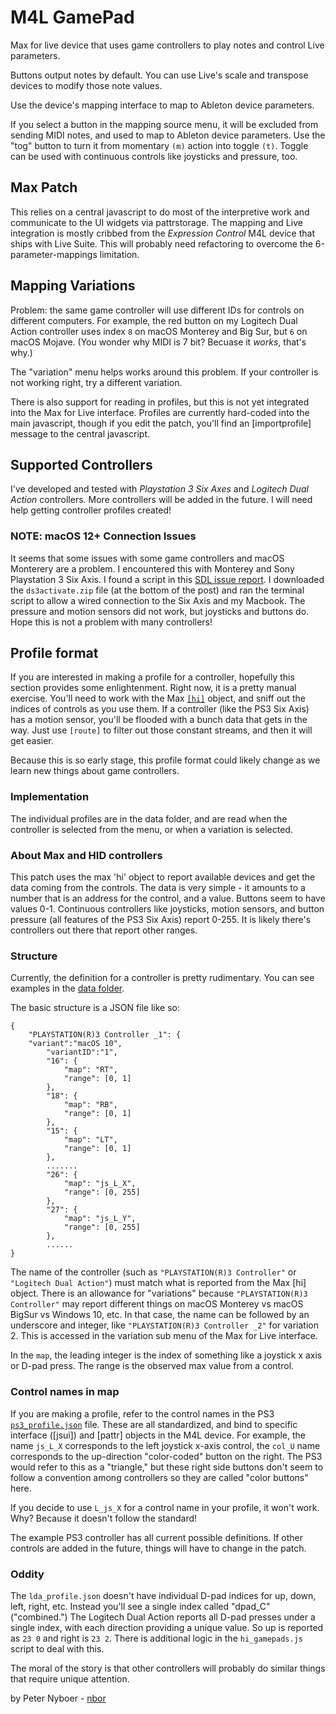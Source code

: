 # M4L GamePad

Max for live device that uses game controllers to play notes and control Live parameters.

Buttons output notes by default. You can use Live's scale and transpose devices to modify those note values.

Use the device's mapping interface to map to Ableton device parameters.

If you select a button in the mapping source menu, it will be excluded from sending MIDI notes, and used to map to Ableton device parameters. Use the "tog" button to turn it from momentary `(m)` action into toggle `(t)`. Toggle can be used with continuous controls like joysticks and pressure, too.

## Max Patch

This relies on a central javascript to do most of the interpretive work and communicate to the UI widgets via pattrstorage. 
The mapping and Live integration is mostly cribbed from the *Expression Control* M4L device that ships with Live Suite. This will probably need refactoring to overcome the 6-parameter-mappings limitation. 

## Mapping Variations

Problem: the same game controller will use different IDs for controls on different computers. 
For example, the red button on my Logitech Dual Action controller uses index `8` on macOS Monterey and Big Sur, but `6` on macOS Mojave. (You wonder why MIDI is 7 bit? Becuase it _works_, that's why.)

The "variation" menu helps works around this problem. If your controller is not working right, try a different variation.

There is also support for reading in profiles, but this is not yet integrated into the Max for Live interface. Profiles are currently hard-coded into the main javascript, though if you edit the patch, you'll find an [importprofile] message to the central javascript.

## Supported Controllers

I've developed and tested with *Playstation 3 Six Axes* and *Logitech Dual Action* controllers. More controllers will be added in the future. I will need help getting controller profiles created! 

### NOTE: macOS 12+ Connection Issues

It seems that some issues with some game controllers and macOS Monterery are a problem. I encountered this with Monterey and Sony Playstation 3 Six Axis. I found a script in this [SDL issue report](https://github.com/libsdl-org/SDL/issues/4923#issuecomment-966722634). I downloaded the `ds3activate.zip` file (at the bottom of the post) and ran the terminal script to allow a wired connection to the Six Axis and my Macbook. The pressure and motion sensors did not work, but joysticks and buttons do. Hope this is not a problem with many controllers!

## Profile format

If you are interested in making a profile for a controller, hopefully this section provides some enlightenment. Right now, it is a pretty manual exercise. You'll need to work with the Max [`[hi]`](https://docs.cycling74.com/max7/refpages/hi) object, and sniff out the indices of controls as you use them. If a controller (like the PS3 Six Axis) has a motion sensor, you'll be flooded with a bunch data that gets in the way. Just use `[route]` to filter out those constant streams, and then it will get easier.

Because this is so early stage, this profile format could likely change as we learn new things about game controllers.

### Implementation

The individual profiles are in the data folder, and are read when the controller is selected from the menu, or when a variation is selected. 

### About Max and HID controllers

This patch uses the max 'hi' object to report available devices and get the data coming from the controls. The data is very simple - it amounts to a number that is an address for the control, and a value. Buttons seem to have values 0-1. Continuous controllers like joysticks, motion sensors, and button pressure (all features of the PS3 Six Axis) report 0-255. It is likely there's controllers out there that report other ranges.

### Structure

Currently, the definition for a controller is pretty rudimentary. You can see examples in the [data folder](https://github.com/nyboer/M4L-GamePad/blob/main/Game%20Controller%20Project/data/sony-ps3-six-axis_mac10_prof.json).

The basic structure is a JSON file like so:
```
{
	"PLAYSTATION(R)3 Controller _1": {
    "variant":"macOS 10",
		"variantID":"1",
		"16": {
			"map": "RT",
			"range": [0, 1]
		},
		"18": {
			"map": "RB",
			"range": [0, 1]
		},
		"15": {
			"map": "LT",
			"range": [0, 1]
		},
		.......
		"26": {
			"map": "js_L_X",
			"range": [0, 255]
		},
		"27": {
			"map": "js_L_Y",
			"range": [0, 255]
		},
		......
}
```
The name of the controller (such as `"PLAYSTATION(R)3 Controller"` or `"Logitech Dual Action"`) must match what is reported from the Max [hi] object. There is an allowance for "variations" because `"PLAYSTATION(R)3 Controller"` may report different things on macOS Monterey vs macOS BigSur vs Windows 10, etc. In that case, the name can be followed by an underscore and integer, like `"PLAYSTATION(R)3 Controller _2"` for variation 2. This is accessed in the variation sub menu of the Max for Live interface.

In the `map`, the leading integer is the index of something like a joystick x axis or D-pad press. 
The range is the observed max value from a control. 

### Control names in map

If you are making a profile, refer to the control names in the PS3 [`ps3_profile.json`](https://github.com/nyboer/M4L-GamePad/blob/main/Game%20Controller%20Project/data/ps3_profile.json) file.
These are all standardized, and bind to specific interface ([jsui]) and [pattr] objects in the M4L device. For example, the name `js_L_X` corresponds to the left joystick x-axis control, the `col_U` name corresponds to the up-direction "color-coded" button on the right. The PS3 would refer to this as a "triangle," but these right side buttons don't seem to follow a convention among controllers so they are called "color buttons" here.

If you decide to use `L_js_X` for a control name in your profile, it won't work. Why? Because it doesn't follow the standard!

The example PS3 controller has all current possible definitions. If other controls are added in the future, things will have to change in the patch.

### Oddity

The `lda_profile.json` doesn't have individual D-pad indices for up, down, left, right, etc. Instead you'll see a single index called "dpad_C" ("combined.") The Logitech Dual Action reports all D-pad presses under a single index, with each direction providing a unique value. So up is reported as `23 0` and right is `23 2`. There is additional logic in the `hi_gamepads.js` script to deal with this. 

The moral of the story is that other controllers will probably do similar things that require unique attention.

by Peter Nyboer - [nbor](https://nbor.us)
